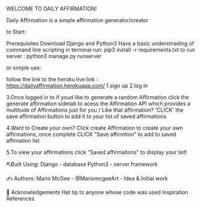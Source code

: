 WELCOME TO DAILY AFFIRMATION!

Daily Affirmation is a simple affirmation generator/creator

to Start:


Prerequisites
Download Django and Python3
Have a basic understnading of command line scripting
in terminal run: pip3 install -r requirements.txt
to run server : python3 manage.py runserver 


or simple use:

follow the link to the heroku live link : https://dailyaffirmation.herokuapp.com/
1.sign up 
2.log in 

3.Once logged in to if youd like to generate a random Affirmation click the generate affirmation sidetab to acess the Affirmation API which provides a multitude of Affirmations just for you / Like that affirmation? 'CLICK' the save affirmaiton button to add it to your list of saved affirmations


4.Want to Create your own?
Click create Affirmation to create your own affirmations, once complete CLICK "Save affirmtion" to add to saved affimation list

5.To view your affirmations click "Saved affirmaitons" to display your list!




⛏️Built Using:
Django - database
Python3 - server framework 


✍️ Authors:
Mario McGee - @MariomcgeeArt - Idea & Initial work


🎉 Acknowledgements
Hat tip to anyone whose code was used
Inspiration
References



